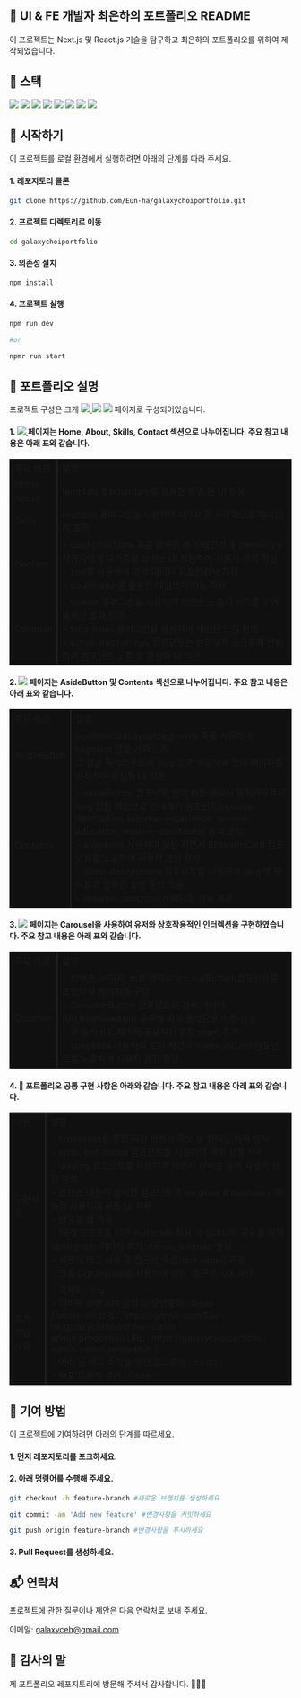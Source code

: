 ## 🌟 UI & FE 개발자 최은하의 포트폴리오 README

이 프로젝트는 Next.js 및 React.js 기술을 탐구하고 최은하의 포트폴리오를 위하여 제작되었습니다.

## 🎯 스택

<img src="https://img.shields.io/badge/html5-E34F26?style=for-the-badge&logo=html5&logoColor=white">
<img src="https://img.shields.io/badge/css-1572B6?style=for-the-badge&logo=CSS3&logoColor=white">
<img src="https://img.shields.io/badge/tailwind CSS-FF6D70?style=for-the-badge&logo=tailwindcss&logoColor=white">
<img src="https://img.shields.io/badge/javascript-F7DF1E?style=for-the-badge&logo=javascript&logoColor=black">
<img src="https://img.shields.io/badge/typescript-7033FD?style=for-the-badge&logo=typescript&logoColor=white">
<img src="https://img.shields.io/badge/react-61DAFB?style=for-the-badge&logo=react&logoColor=black">
<img src="https://img.shields.io/badge/next.js-E50914?style=for-the-badge&logo=nextdotjs&logoColor=white">
<img src="https://img.shields.io/badge/github-006600?style=for-the-badge&logo=github&logoColor=white">

## 🚀 시작하기

이 프로젝트를 로컬 환경에서 실행하려면 아래의 단계를 따라 주세요.

#### 1. 레포지토리 클론

```bash
git clone https://github.com/Eun-ha/galaxychoiportfolio.git
```

#### 2. 프로젝트 디렉토리로 이동

```bash
cd galaxychoiportfolio
```

#### 3. 의존성 설치

```bash
npm install
```

#### 4. 프로젝트 실행

```bash
npm run dev

#or

npmr run start
```

## 📑 포트폴리오 설명

프로젝트 구성은 크게 [<img src="https://img.shields.io/badge/Main-5C2EDE?style=flat&logo=starship&logoColor=white"/> ](https://galaxychoiportfolio-git-main-eunhas-projects.vercel.app/)
[<img src="https://img.shields.io/badge/Resume-EB0000?style=flat&logo=stardock&logoColor=white"/>](https://galaxychoiportfolio-git-main-eunhas-projects.vercel.app/resume/descriptions)
[<img src="https://img.shields.io/badge/Work-5C0D34?style=flat&logo=instatus&logoColor=white"/>](https://galaxychoiportfolio-git-main-eunhas-projects.vercel.app/work) 페이지로 구성되어있습니다.

#### 1. [<img src="https://img.shields.io/badge/Main-5C2EDE?style=flat&logo=starship&logoColor=white"/> ](https://galaxychoiportfolio-git-main-eunhas-projects.vercel.app/)페이지는 Home, About, Skills, Contact 섹션으로 나누어집니다. 주요 참고 내용은 아래 표와 같습니다.

<table style="width:100%; border: 1px solid #000; background-color: #101010">
  <tr>
    <td style="border-right: 1px solid #303030">주요 섹션</td>
    <td> 설명 </td>
  </tr>
 <tr>
  <td style="border-right: 1px solid #303030"> Home </td>
    <td rowspan="2"> template & boundary를 활용한 통일 된 UI 적용 </td>
  </tr>
  <tr>
  <td style="border-right: 1px solid #303030"> About </td>
  </tr>
  <tr>
  <td style="border-right: 1px solid #303030"> Skills </td>
    <td> recharts 플러그인을 사용하여 데이터를 시각적으로 재미있게 표현 </td>
  </tr>
  <td style="border-right: 1px solid #303030"> Contact </td>
    <td> - useActionState 훅를 활용한 폼 상태관리 및 pending시 사용자에게 대기중을 알리는 UI 적용하여 사용자 경험 향상<br>- zod를 사용하여 입력 데이터 유효성검사 처리 <br>- nodemailer를 활용한 메일쓰기 기능 적용 </td>
  </tr>
  <tr>
   <td style="border-right: 1px solid #303030"> Common </td>
    <td> - motion 플러그인을 사용하여 컨텐츠 노출시 시차를 두어 동적인 효과 반영<br> - tsparticles 플러그인을 활용하여 세련된 느낌 반영 <br> - scroll-tracker-nav 컴포넌트는 브라우저 스크롤에 반응하여 컴포넌트 노출 및 활성화 UI 적용</td>
  </tr>
</table>

#### 2. [<img src="https://img.shields.io/badge/Resume-EB0000?style=flat&logo=stardock&logoColor=white"/>](https://galaxychoiportfolio-git-main-eunhas-projects.vercel.app/resume/descriptions) 페이지는 AsideButton 및 Contents 섹션으로 나누어집니다. 주요 참고 내용은 아래 표와 같습니다.

<table style="width:100%; border: 1px solid #000; background-color: #101010">
  <tr>
    <td style="border-right: 1px solid #303030">주요 섹션</td>
    <td> 설명 </td>
  </tr>
  <tr>
  <td style="border-right: 1px solid #303030"> AsideButton </td>
    <td> useSelectedLayoutSegments 훅을 사용하여 segment 값을 가져오고, <br>그 값을 동적라우트의 slug 값과 비교하여 현재 페이지를 인식하여 활성화 UI 적용 </td>
  </tr>
  <td style="border-right: 1px solid #303030"> Contents </td>
    <td>- asideButton 컴포넌트 안의 버튼 클릭시 동적라우트의 slug 값을 기반으로 한 4개의 컴포넌트(resume-description, resume-experience, resume-education, resume-certificate) 동적 로딩<br> - suspense 사용하여 로딩 지연시 SkeletonCard 컴포넌트를 노출하여 사용자 경험 향상<br> - titles-descriptions 컴포넌트를 사용하여 slug 별 타이틀과 간략한 설명 동적 적용<br> - resume-description 페이징 기능 적용
 </td>
  </tr>
</table>

#### 3. [<img src="https://img.shields.io/badge/Work-5C0D34?style=flat&logo=instatus&logoColor=white"/>](https://galaxychoiportfolio-git-main-eunhas-projects.vercel.app/work) 페이지는 Carousel을 사용하여 유저와 상호작용적인 인터렉션을 구현하였습니다. 주요 참고 내용은 아래 표와 같습니다.

<table style="width:100%; border: 1px solid #000; background-color: #101010">
  <tr>
    <td style="border-right: 1px solid #303030">주요 섹션</td>
    <td> 설명 </td>
  </tr>
  <tr>
  <td style="border-right: 1px solid #303030"> Common </td>
    <td> - 컨텐츠, 이미지, 버튼 영역(CarouselButton)컴포넌트를 조합하여 페이지를 구성 <br> - CarouselButton 컴포넌트의 경우 데이터(url,download,git) 유무에 따라 동적으로 버튼 생성 <br> - 각 슬라이드 페이지 공유하기 위한 pram 추가 <br> - suspense 사용하여 로딩 지연시 SkeletonCard 컴포넌트를 노출하여 사용자 경험 향상
  </td>
  </tr>
</table>

#### 4. 🌱 포트폴리오 공통 구현 사항은 아래와 같습니다. 주요 참고 내용은 아래 표와 같습니다.

<table style="width:100%; border: 1px solid #000; background-color: #101010">
  <tr>
    <td style="border-right: 1px solid #303030">내용</td>
    <td> 설명 </td>
  </tr>
  <tr>
  <td style="border-right: 1px solid #303030"> 구현사항 </td>
    <td>
    - typescript를 통한 타입 안정성 확보 및 런타임 에러 방지<br>
    - error, not-found 컴포넌트를 사용하여 예외 상황 처리<br>
- loading 컴포넌트를 사용하여 지연시 상태를 알려 사용자 경험 향상<br>
- 컨텐츠 내용이 상이한 컴포넌트에 template & boundary 기능을 사용하여 공통 UI 적용<br>
- 반응형 웹 적용<br>
- SEO 최적화를 위한 metadata 적용, 소셜미디어 공유를 위한 opengraph 이미지 추가, robots, sitemap 생성<br>
- 시멘틱 태그 사용 및 접근성 속성(aria-label) 적용<br>
- 크롬 Lighthouse를 사용하여 성능, 접근성, UX 개선<br>
    </td>
  </tr>
  <td style="border-right: 1px solid #303030"> 추가 개발 사항 </td>
    <td> - 국제화 : Ing <br> - 데이터 관련 API 설계 및 운영툴화 : Done <br> ( admin Git URL : https://github.com/Eun-ha/galaxychoiportfolio-admin <br>
admin production URL : https://galaxychoiportfolio-admin.vercel.app/admin ) <br> - 에러 및 버그 추적을 위한 로그적용 : To do<br> - 배포 브랜치 분리 : Done
 </td>
  </tr>
</table>

## 🤝 기여 방법

이 프로젝트에 기여하려면 아래의 단계를 따르세요.<br>

#### 1. 먼저 레포지토리를 포크하세요.

#### 2. 아래 명령어를 수행해 주세요.

```bash
git checkout -b feature-branch #새로운 브랜치를 생성하세요

git commit -am 'Add new feature' #변경사항을 커밋하세요

git push origin feature-branch #변경사항을 푸시하세요

```

#### 3. Pull Request를 생성하세요.

## 📬 연락처

프로젝트에 관한 질문이나 제안은 다음 연락처로 보내 주세요.

이메일: galaxyceh@gmail.com

## 🙏 감사의 말

제 포트폴리오 레포지토리에 방문해 주셔서 감사합니다. 🧑‍💻🎉
